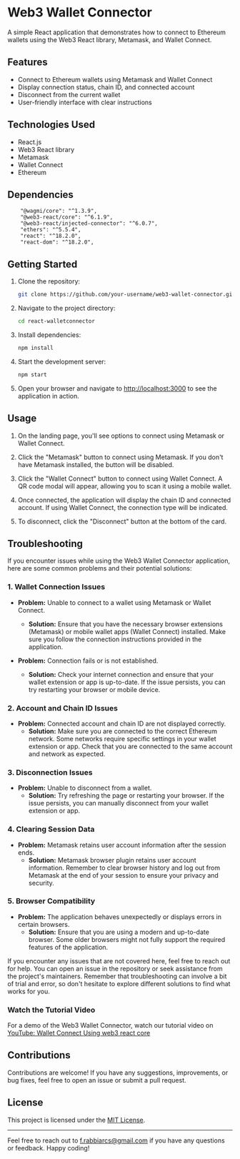 
# Web3 Wallet Connector

A simple React application that demonstrates how to connect to Ethereum wallets using the Web3 React library, Metamask, and Wallet Connect.

## Features

- Connect to Ethereum wallets using Metamask and Wallet Connect
- Display connection status, chain ID, and connected account
- Disconnect from the current wallet
- User-friendly interface with clear instructions

## Technologies Used

- React.js
- Web3 React library
- Metamask
- Wallet Connect
- Ethereum

## Dependencies
```
    "@wagmi/core": "^1.3.9",
    "@web3-react/core": "^6.1.9",
    "@web3-react/injected-connector": "^6.0.7",
    "ethers": "^5.5.4",
    "react": "^18.2.0",
    "react-dom": "^18.2.0",
```
## Getting Started

1. Clone the repository:

   ```bash
   git clone https://github.com/your-username/web3-wallet-connector.git
   ```

2. Navigate to the project directory:

   ```bash
   cd react-walletconnector
   ```

3. Install dependencies:

   ```bash
   npm install
   ```

4. Start the development server:

   ```bash
   npm start
   ```

5. Open your browser and navigate to [http://localhost:3000](http://localhost:3000) to see the application in action.

## Usage

1. On the landing page, you'll see options to connect using Metamask or Wallet Connect.

2. Click the "Metamask" button to connect using Metamask. If you don't have Metamask installed, the button will be disabled.

3. Click the "Wallet Connect" button to connect using Wallet Connect. A QR code modal will appear, allowing you to scan it using a mobile wallet.

4. Once connected, the application will display the chain ID and connected account. If using Wallet Connect, the connection type will be indicated.

5. To disconnect, click the "Disconnect" button at the bottom of the card.

## Troubleshooting

If you encounter issues while using the Web3 Wallet Connector application, here are some common problems and their potential solutions:

### 1. Wallet Connection Issues

- **Problem:** Unable to connect to a wallet using Metamask or Wallet Connect.
  - **Solution:** Ensure that you have the necessary browser extensions (Metamask) or mobile wallet apps (Wallet Connect) installed. Make sure you follow the connection instructions provided in the application.

- **Problem:** Connection fails or is not established.
  - **Solution:** Check your internet connection and ensure that your wallet extension or app is up-to-date. If the issue persists, you can try restarting your browser or mobile device.

### 2. Account and Chain ID Issues

- **Problem:** Connected account and chain ID are not displayed correctly.
  - **Solution:** Make sure you are connected to the correct Ethereum network. Some networks require specific settings in your wallet extension or app. Check that you are connected to the same account and network as expected.

### 3. Disconnection Issues

- **Problem:** Unable to disconnect from a wallet.
  - **Solution:** Try refreshing the page or restarting your browser. If the issue persists, you can manually disconnect from your wallet extension or app.

### 4. Clearing Session Data

- **Problem:** Metamask retains user account information after the session ends.
  - **Solution:** Metamask browser plugin retains user account information. Remember to clear browser history and log out from Metamask at the end of your session to ensure your privacy and security.

### 5. Browser Compatibility

- **Problem:** The application behaves unexpectedly or displays errors in certain browsers.
  - **Solution:** Ensure that you are using a modern and up-to-date browser. Some older browsers might not fully support the required features of the application.

If you encounter any issues that are not covered here, feel free to reach out for help. You can open an issue in the repository or seek assistance from the project's maintainers. Remember that troubleshooting can involve a bit of trial and error, so don't hesitate to explore different solutions to find what works for you.

### Watch the Tutorial Video
For a demo of the Web3 Wallet Connector, watch our tutorial video on [YouTube: Wallet Connect Using web3 react core](https://youtu.be/2G53l4lm1iI)

## Contributions

Contributions are welcome! If you have any suggestions, improvements, or bug fixes, feel free to open an issue or submit a pull request.

## License

This project is licensed under the [MIT License](LICENSE).

---

Feel free to reach out to [f.rabbiarcs@gmail.com](f.rabbiarcs@gmail.com) if you have any questions or feedback. Happy coding!

